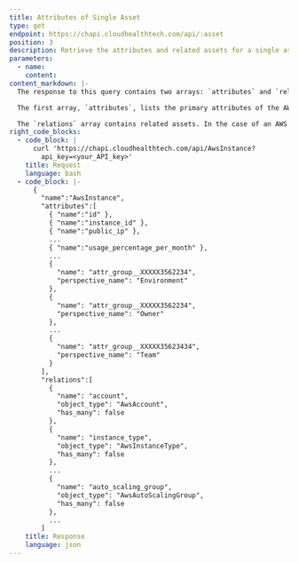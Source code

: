 ```yaml
---
title: Attributes of Single Asset
type: get
endpoint: https://chapi.cloudhealthtech.com/api/:asset
position: 3
description: Retrieve the attributes and related assets for a single asset object.
parameters:
  - name:
    content:
content_markdown: |-
  The response to this query contains two arrays: `attributes` and `relations`.

  The first array, `attributes`, lists the primary attributes of the AWS, Azure, Data Center, or Google Cloud asset that you want to explore. For example, an AWS Instance has attributes such as Account ID, Instance ID, Public IP, and Private IP. The `attributes` array also includes the Perspective Groups to which the AWS Instance belongs.

  The `relations` array contains related assets. In the case of an AWS Instance, the `relations` array lists objects such as `AwsAccount`, `AWSInstanceType`, `AwsAvailabilityZone`, and `ChefNode` objects.
right_code_blocks:
  - code_block: |
      curl 'https://chapi.cloudhealthtech.com/api/AwsInstance?
        api_key=<your_API_key>'
    title: Request
    language: bash
  - code_block: |-
      {
        "name":"AwsInstance",
        "attributes":[
          { "name":"id" },
          { "name":"instance_id" },
          { "name":"public_ip" },
          ...
          { "name":"usage_percentage_per_month" },
          ...
          {
            "name": "attr_group__XXXXX3562234",
            "perspective_name": "Environment"
          },
          {
            "name": "attr_group__XXXXX3562234",
            "perspective_name": "Owner"
          },
          ...
          {
            "name": "attr_group__XXXXX35623434",
            "perspective_name": "Team"
          }
        ],
        "relations":[
          {  
            "name": "account",
            "object_type": "AwsAccount",
            "has_many": false
          },
          {  
            "name": "instance_type",
            "object_type": "AwsInstanceType",
            "has_many": false
          },
          ...
          {  
            "name": "auto_scaling_group",
            "object_type": "AwsAutoScalingGroup",
            "has_many": false
          },
          ...
        ]
    title: Response
    language: json
---
```

